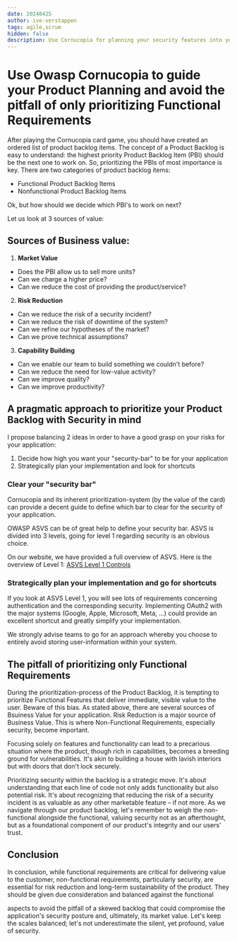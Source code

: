 ```yaml
---
date: 20240425
author: ive-verstappen
tags: agile,scrum
hidden: false
description: Use Cornucopia for planning your security features into your product backlog
---
```

# Use Owasp Cornucopia to guide your Product Planning and avoid the pitfall of only prioritizing Functional Requirements

After playing the Cornucopia card game, you should have created an ordered list of product backlog items. The concept of a Product Backlog is easy to understand: the highest priority Product Backlog Item (PBI) should be the next one to work on. So, prioritizing the PBIs of most importance is key. There are two categories of product backlog items:

- Functional Product Backlog Items
- Nonfunctional Product Backlog Items

Ok, but how should we decide which PBI's to work on next?

Let us look at 3 sources of value:

## Sources of Business value:

1. **Market Value**
   
- Does the PBI allow us to sell more units?
- Can we charge a higher price?
- Can we reduce the cost of providing the product/service?

2. **Risk Reduction**
- Can we reduce the risk of a security incident?
- Can we reduce the risk of downtime of the system?
- Can we refine our hypotheses of the market?
- Can we prove technical assumptions?

3. **Capability Building**
- Can we enable our team to build something we couldn't before?
- Can we reduce the need for low-value activity?
- Can we improve quality?
- Can we improve productivity?

## A pragmatic approach to prioritize your Product Backlog with Security in mind

I propose balancing 2 ideas in order to have a good grasp on your risks for your application:

1. Decide how high you want your "security-bar" to be for your application
2. Strategically plan your implementation and look for shortcuts

### Clear your "security bar"

Cornucopia and its inherent prioritization-system (by the value of the card) can provide a decent guide to define which bar to clear for the security of your application.

OWASP ASVS can be of great help to define your security bar. ASVS is divided into 3 levels, going for level 1 regarding security is an obvious choice.

On our website, we have provided a full overview of ASVS. Here is the overview of Level 1: [ASVS Level 1 Controls](/taxonomy/ASVS-4.0.3/level-1-controls)

### Strategically plan your implementation and go for shortcuts

If you look at ASVS Level 1, you will see lots of requirements concerning authentication and the corresponding security. Implementing OAuth2 with the major systems (Google, Apple, Microsoft, Meta, ...) could provide an excellent shortcut and greatly simplify your implementation.

We strongly advise teams to go for an approach whereby you choose to entirely avoid storing user-information within your system.

## The pitfall of prioritizing only Functional Requirements

During the prioritization-process of the Product Backlog, it is tempting to prioritize Functional Features that deliver immediate, visible value to the user.  Beware of this bias.  As stated above, there are several sources of Bsuiness Value for your application.  Risk Reduction is a major source of Business Value.  This is where Non-Functional Requirements, especially security, become important.

Focusing solely on features and functionality can lead to a precarious situation where the product, though rich in capabilities, becomes a breeding ground for vulnerabilities. It's akin to building a house with lavish interiors but with doors that don't lock securely.

Prioritizing security within the backlog is a strategic move. It's about understanding that each line of code not only adds functionality but also potential risk. It's about recognizing that reducing the risk of a security incident is as valuable as any other marketable feature – if not more. As we navigate through our product backlog, let's remember to weigh the non-functional alongside the functional, valuing security not as an afterthought, but as a foundational component of our product's integrity and our users' trust.

## Conclusion

In conclusion, while functional requirements are critical for delivering value to the customer, non-functional requirements, particularly security, are essential for risk reduction and long-term sustainability of the product. They should be given due consideration and balanced against the functional

aspects to avoid the pitfall of a skewed backlog that could compromise the application's security posture and, ultimately, its market value. Let's keep the scales balanced; let's not underestimate the silent, yet profound, value of security.